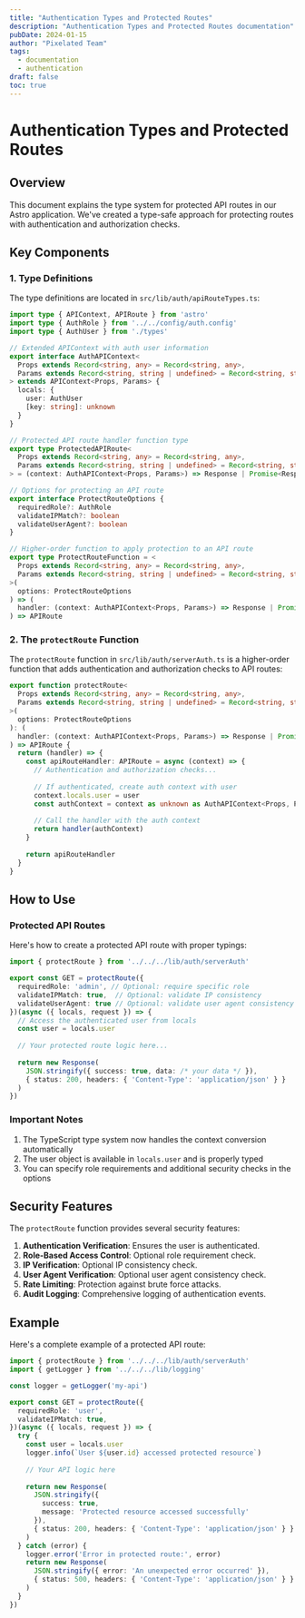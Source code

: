 ```yaml
---
title: "Authentication Types and Protected Routes"
description: "Authentication Types and Protected Routes documentation"
pubDate: 2024-01-15
author: "Pixelated Team"
tags:
  - documentation
  - authentication
draft: false
toc: true
---
```


# Authentication Types and Protected Routes

## Overview

This document explains the type system for protected API routes in our Astro application. We've created a type-safe approach for protecting routes with authentication and authorization checks.

## Key Components

### 1. Type Definitions

The type definitions are located in `src/lib/auth/apiRouteTypes.ts`:

```typescript
import type { APIContext, APIRoute } from 'astro'
import type { AuthRole } from '../../config/auth.config'
import type { AuthUser } from './types'

// Extended APIContext with auth user information
export interface AuthAPIContext<
  Props extends Record<string, any> = Record<string, any>,
  Params extends Record<string, string | undefined> = Record<string, string | undefined>
> extends APIContext<Props, Params> {
  locals: {
    user: AuthUser
    [key: string]: unknown
  }
}

// Protected API route handler function type
export type ProtectedAPIRoute<
  Props extends Record<string, any> = Record<string, any>,
  Params extends Record<string, string | undefined> = Record<string, string | undefined>
> = (context: AuthAPIContext<Props, Params>) => Response | Promise<Response>

// Options for protecting an API route
export interface ProtectRouteOptions {
  requiredRole?: AuthRole
  validateIPMatch?: boolean
  validateUserAgent?: boolean
}

// Higher-order function to apply protection to an API route
export type ProtectRouteFunction = <
  Props extends Record<string, any> = Record<string, any>,
  Params extends Record<string, string | undefined> = Record<string, string | undefined>
>(
  options: ProtectRouteOptions
) => (
  handler: (context: AuthAPIContext<Props, Params>) => Response | Promise<Response>
) => APIRoute
```

### 2. The `protectRoute` Function

The `protectRoute` function in `src/lib/auth/serverAuth.ts` is a higher-order function that adds authentication and authorization checks to API routes:

```typescript
export function protectRoute<
  Props extends Record<string, any> = Record<string, any>,
  Params extends Record<string, string | undefined> = Record<string, string | undefined>
>(
  options: ProtectRouteOptions
): (
  handler: (context: AuthAPIContext<Props, Params>) => Response | Promise<Response>
) => APIRoute {
  return (handler) => {
    const apiRouteHandler: APIRoute = async (context) => {
      // Authentication and authorization checks...
      
      // If authenticated, create auth context with user
      context.locals.user = user
      const authContext = context as unknown as AuthAPIContext<Props, Params>
      
      // Call the handler with the auth context
      return handler(authContext)
    }
    
    return apiRouteHandler
  }
}
```

## How to Use

### Protected API Routes

Here's how to create a protected API route with proper typings:

```typescript
import { protectRoute } from '../../../lib/auth/serverAuth'

export const GET = protectRoute({
  requiredRole: 'admin', // Optional: require specific role
  validateIPMatch: true,  // Optional: validate IP consistency
  validateUserAgent: true // Optional: validate user agent consistency
})(async ({ locals, request }) => {
  // Access the authenticated user from locals
  const user = locals.user
  
  // Your protected route logic here...
  
  return new Response(
    JSON.stringify({ success: true, data: /* your data */ }),
    { status: 200, headers: { 'Content-Type': 'application/json' } }
  )
})
```

### Important Notes

1. The TypeScript type system now handles the context conversion automatically
2. The user object is available in `locals.user` and is properly typed
3. You can specify role requirements and additional security checks in the options

## Security Features

The `protectRoute` function provides several security features:

1. **Authentication Verification**: Ensures the user is authenticated.
2. **Role-Based Access Control**: Optional role requirement check.
3. **IP Verification**: Optional IP consistency check.
4. **User Agent Verification**: Optional user agent consistency check.
5. **Rate Limiting**: Protection against brute force attacks.
6. **Audit Logging**: Comprehensive logging of authentication events.

## Example

Here's a complete example of a protected API route:

```typescript
import { protectRoute } from '../../../lib/auth/serverAuth'
import { getLogger } from '../../../lib/logging'

const logger = getLogger('my-api')

export const GET = protectRoute({
  requiredRole: 'user',
  validateIPMatch: true,
})(async ({ locals, request }) => {
  try {
    const user = locals.user
    logger.info(`User ${user.id} accessed protected resource`)
    
    // Your API logic here
    
    return new Response(
      JSON.stringify({ 
        success: true,
        message: 'Protected resource accessed successfully'
      }),
      { status: 200, headers: { 'Content-Type': 'application/json' } }
    )
  } catch (error) {
    logger.error('Error in protected route:', error)
    return new Response(
      JSON.stringify({ error: 'An unexpected error occurred' }),
      { status: 500, headers: { 'Content-Type': 'application/json' } }
    )
  }
})
```
